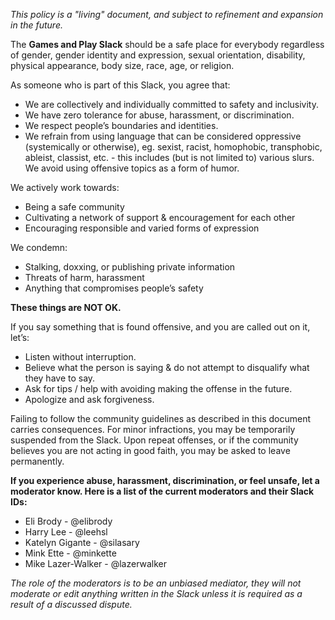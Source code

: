 *This policy is a "living" document, and subject to refinement and expansion in the future.*

The **Games and Play Slack** should be a safe place for everybody regardless of gender, gender identity and expression, sexual orientation, disability, physical appearance, body size, race, age, or religion.

As someone who is part of this Slack, you agree that:

* We are collectively and individually committed to safety and inclusivity.
* We have zero tolerance for abuse, harassment, or discrimination.
* We respect people’s boundaries and identities.
* We refrain from using language that can be considered oppressive (systemically or otherwise), eg. sexist, racist, homophobic, transphobic, ableist, classist, etc. - this includes (but is not limited to) various slurs.
We avoid using offensive topics as a form of humor.


We actively work towards:

* Being a safe community
* Cultivating a network of support & encouragement for each other
* Encouraging responsible and varied forms of expression


We condemn:

* Stalking, doxxing, or publishing private information
* Threats of harm, harassment
* Anything that compromises people’s safety

**These things are NOT OK.**

If you say something that is found offensive, and you are called out on it, let’s:

* Listen without interruption.
* Believe what the person is saying & do not attempt to disqualify what they have to say.
* Ask for tips / help with avoiding making the offense in the future.
* Apologize and ask forgiveness.

Failing to follow the community guidelines as described in this document carries consequences. For minor infractions, you may be temporarily suspended from the Slack. Upon repeat offenses, or if the community believes you are not acting in good faith, you may be asked to leave permanently.


**If you experience abuse, harassment, discrimination, or feel unsafe, let a moderator know. Here is a list of the current moderators and their Slack IDs:**

* Eli Brody - @elibrody
* Harry Lee  - @leehsl
* Katelyn Gigante - @silasary
* Mink Ette - @minkette
* Mike Lazer-Walker - @lazerwalker

*The role of the moderators is to be an unbiased mediator, they will not moderate or edit anything written in the Slack unless it is required as a result of a discussed dispute.*
